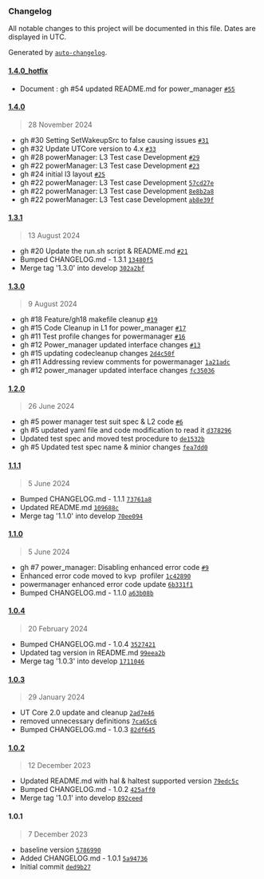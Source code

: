 ### Changelog

All notable changes to this project will be documented in this file. Dates are displayed in UTC.

Generated by [`auto-changelog`](https://github.com/CookPete/auto-changelog).

#### [1.4.0_hotfix](https://github.com/rdkcentral/rdk-halif-test-power_manager/compare/1.4.0...1.4.0_hotfix)

- Document : gh #54 updated README.md for power_manager [`#55`](https://github.com/rdkcentral/rdk-halif-test-power_manager/pull/55)

#### [1.4.0](https://github.com/rdkcentral/rdk-halif-test-power_manager/compare/1.3.1...1.4.0)

> 28 November 2024

- gh #30 Setting SetWakeupSrc to false causing issues [`#31`](https://github.com/rdkcentral/rdk-halif-test-power_manager/pull/31)
- gh #32 Update UTCore version to 4.x [`#33`](https://github.com/rdkcentral/rdk-halif-test-power_manager/pull/33)
- gh #28 powerManager: L3 Test case Development [`#29`](https://github.com/rdkcentral/rdk-halif-test-power_manager/pull/29)
-  gh #22 powerManager: L3 Test case Development [`#23`](https://github.com/rdkcentral/rdk-halif-test-power_manager/pull/23)
- gh #24 initial l3 layout [`#25`](https://github.com/rdkcentral/rdk-halif-test-power_manager/pull/25)
- gh #22 powerManager: L3 Test case Development [`57cd27e`](https://github.com/rdkcentral/rdk-halif-test-power_manager/commit/57cd27ecdacb3e32227d713a6466cf17647d0199)
- gh #22 powerManager: L3 Test case Development [`8e8b2a8`](https://github.com/rdkcentral/rdk-halif-test-power_manager/commit/8e8b2a814b1c3f2e8c9759c50246a699ea29df9b)
- gh #22 powerManager: L3 Test case Development [`ab8e39f`](https://github.com/rdkcentral/rdk-halif-test-power_manager/commit/ab8e39fac08aedee09a7487343ce4d9fa547e5de)

#### [1.3.1](https://github.com/rdkcentral/rdk-halif-test-power_manager/compare/1.3.0...1.3.1)

> 13 August 2024

- gh #20 Update the run.sh script & README.md [`#21`](https://github.com/rdkcentral/rdk-halif-test-power_manager/pull/21)
- Bumped CHANGELOG.md - 1.3.1 [`13480f5`](https://github.com/rdkcentral/rdk-halif-test-power_manager/commit/13480f5f88def150680b178ed6095c144bfbc0e0)
- Merge tag '1.3.0' into develop [`302a2bf`](https://github.com/rdkcentral/rdk-halif-test-power_manager/commit/302a2bf0dc18186ad37b9bf3dbe88d11dc95b357)

#### [1.3.0](https://github.com/rdkcentral/rdk-halif-test-power_manager/compare/1.2.0...1.3.0)

> 9 August 2024

- gh #18 Feature/gh18 makefile cleanup [`#19`](https://github.com/rdkcentral/rdk-halif-test-power_manager/pull/19)
- gh #15 Code Cleanup in L1 for power_manager [`#17`](https://github.com/rdkcentral/rdk-halif-test-power_manager/pull/17)
- gh #11 Test profile changes for powermanager [`#16`](https://github.com/rdkcentral/rdk-halif-test-power_manager/pull/16)
- gh #12 Power_manager updated interface changes [`#13`](https://github.com/rdkcentral/rdk-halif-test-power_manager/pull/13)
- gh #15 updating codecleanup changes [`2d4c50f`](https://github.com/rdkcentral/rdk-halif-test-power_manager/commit/2d4c50fe025eb7847b37f14aaf88c7f4698276df)
- gh #11 Addressing review comments for powermanager [`1a21adc`](https://github.com/rdkcentral/rdk-halif-test-power_manager/commit/1a21adcf1afe1ad20fadbb7727bb16b431a7bd7f)
- gh #12 power_manager updated interface changes [`fc35036`](https://github.com/rdkcentral/rdk-halif-test-power_manager/commit/fc35036969e6a91e0bbe6542bd8be77f2a08195c)

#### [1.2.0](https://github.com/rdkcentral/rdk-halif-test-power_manager/compare/1.1.1...1.2.0)

> 26 June 2024

- gh #5 power manager test suit spec & L2 code [`#6`](https://github.com/rdkcentral/rdk-halif-test-power_manager/pull/6)
- gh #5 updated yaml file and code modification to read it [`d378296`](https://github.com/rdkcentral/rdk-halif-test-power_manager/commit/d37829635da85fbf4d4a19b0535157c594099839)
- Updated test spec and moved test procedure to [`de1532b`](https://github.com/rdkcentral/rdk-halif-test-power_manager/commit/de1532b0db176f31161eab357af55789a7d0c294)
- gh #5 Updated test spec name & minior changes [`fea7dd0`](https://github.com/rdkcentral/rdk-halif-test-power_manager/commit/fea7dd06bb1829e4707a4c501aafec097cdf6f70)

#### [1.1.1](https://github.com/rdkcentral/rdk-halif-test-power_manager/compare/1.1.0...1.1.1)

> 5 June 2024

- Bumped CHANGELOG.md - 1.1.1 [`73761a8`](https://github.com/rdkcentral/rdk-halif-test-power_manager/commit/73761a8fa3834bf11ad9e718efd92d7e67c78ba2)
- Updated README.md [`109688c`](https://github.com/rdkcentral/rdk-halif-test-power_manager/commit/109688cd13b21c5dfa00ac46263d3b2852c5ebfd)
- Merge tag '1.1.0' into develop [`70ee094`](https://github.com/rdkcentral/rdk-halif-test-power_manager/commit/70ee0946e1bdd9238edf14eef6a77af60b47fb21)

#### [1.1.0](https://github.com/rdkcentral/rdk-halif-test-power_manager/compare/1.0.4...1.1.0)

> 5 June 2024

- gh #7 power_manager: Disabling enhanced error code [`#9`](https://github.com/rdkcentral/rdk-halif-test-power_manager/pull/9)
- Enhanced error code moved to kvp  profiler [`1c42890`](https://github.com/rdkcentral/rdk-halif-test-power_manager/commit/1c42890496a51171e51c01b5500a3900734658d8)
- powermanager  enhanced error code update [`6b331f1`](https://github.com/rdkcentral/rdk-halif-test-power_manager/commit/6b331f1d23a5a6051da6f08c95d656364b03133a)
- Bumped CHANGELOG.md - 1.1.0 [`a63b08b`](https://github.com/rdkcentral/rdk-halif-test-power_manager/commit/a63b08b14f26684186371ee29f55871f8285fd67)

#### [1.0.4](https://github.com/rdkcentral/rdk-halif-test-power_manager/compare/1.0.3...1.0.4)

> 20 February 2024

- Bumped CHANGELOG.md - 1.0.4 [`3527421`](https://github.com/rdkcentral/rdk-halif-test-power_manager/commit/35274212bef835df181314a97aaac9ec35894285)
- Updated tag version in README.md [`99eea2b`](https://github.com/rdkcentral/rdk-halif-test-power_manager/commit/99eea2bdbc24594bc29a2a001aa9415e9153b9d6)
- Merge tag '1.0.3' into develop [`1711046`](https://github.com/rdkcentral/rdk-halif-test-power_manager/commit/17110463945a8ef0cee134fc40ef23d710fde471)

#### [1.0.3](https://github.com/rdkcentral/rdk-halif-test-power_manager/compare/1.0.2...1.0.3)

> 29 January 2024

- UT Core 2.0 update and cleanup [`2ad7e46`](https://github.com/rdkcentral/rdk-halif-test-power_manager/commit/2ad7e465aee6a51a45fc2061cfe06ccfdbac5a1a)
- removed unnecessary definitions [`7ca65c6`](https://github.com/rdkcentral/rdk-halif-test-power_manager/commit/7ca65c6b7a80eb8e9709bde929c808ec0c7d6674)
- Bumped CHANGELOG.md - 1.0.3 [`82df645`](https://github.com/rdkcentral/rdk-halif-test-power_manager/commit/82df645659a8a24e26db40225b6478af2008dfff)

#### [1.0.2](https://github.com/rdkcentral/rdk-halif-test-power_manager/compare/1.0.1...1.0.2)

> 12 December 2023

- Updated README.md with hal & haltest supported version [`79edc5c`](https://github.com/rdkcentral/rdk-halif-test-power_manager/commit/79edc5cea62aa4e3cff41493f8b85faa09e97308)
- Bumped CHANGELOG.md - 1.0.2 [`425aff0`](https://github.com/rdkcentral/rdk-halif-test-power_manager/commit/425aff0ee3e6b559ed0ddcfe3b1d9b737dd8c5cb)
- Merge tag '1.0.1' into develop [`892ceed`](https://github.com/rdkcentral/rdk-halif-test-power_manager/commit/892ceedbefc1474d128c411555ee764516197c78)

#### 1.0.1

> 7 December 2023

- baseline version [`5786990`](https://github.com/rdkcentral/rdk-halif-test-power_manager/commit/578699031542d3cc77d5991541faab869242aa05)
- Added CHANGELOG.md - 1.0.1 [`5a94736`](https://github.com/rdkcentral/rdk-halif-test-power_manager/commit/5a947360fa15a75bef592ae9b7e48fb2f400dd96)
- Initial commit [`ded9b27`](https://github.com/rdkcentral/rdk-halif-test-power_manager/commit/ded9b272db1d3b00c312593529b6e74a2328e013)
